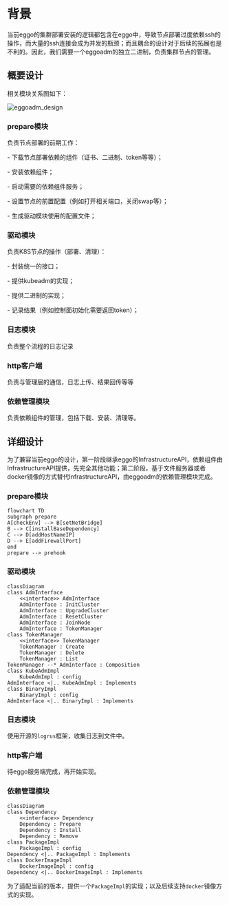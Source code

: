 # 背景

当前eggo的集群部署安装的逻辑都包含在eggo中，导致节点部署过度依赖ssh的操作，而大量的ssh连接会成为并发的瓶颈；而且耦合的设计对于后续的拓展也是不利的。因此，我们需要一个eggoadm的独立二进制，负责集群节点的管理。

## 概要设计

相关模块关系图如下：

![eggoadm_design](./imgs/eggoadm_design.png)

### prepare模块

负责节点部署的前期工作：

\- 下载节点部署依赖的组件（证书、二进制、token等等）；

\- 安装依赖组件；

\- 启动需要的依赖组件服务；

\- 设置节点的前置配置（例如打开相关端口，关闭swap等）；

\- 生成驱动模块使用的配置文件；

### 驱动模块

负责K8S节点的操作（部署、清理）：

\- 封装统一的接口；

\- 提供kubeadm的实现；

\- 提供二进制的实现；

\- 记录结果（例如控制面初始化需要返回token）；

### 日志模块

负责整个流程的日志记录

### http客户端

负责与管理层的通信，日志上传、结果回传等等

### 依赖管理模块

负责依赖组件的管理，包括下载、安装、清理等。

## 详细设计

为了兼容当前eggo的设计，第一阶段继承eggo的InfrastructureAPI，依赖组件由InfrastructureAPI提供，先完全其他功能；第二阶段，基于文件服务器或者docker镜像的方式替代InfrastructureAPI，由eggoadm的依赖管理模块完成。

### prepare模块

```mermaid
flowchart TD
subgraph prepare
A[checkEnv] --> B[setNetBridge]
B --> C[installBaseDependency]
C --> D[addHostNameIP]
D --> E[addFirewallPort]
end
prepare --> prehook
```

### 驱动模块

```mermaid
classDiagram
class AdmInterface
    <<interface>> AdmInterface
    AdmInterface : InitCluster
    AdmInterface : UpgradeCluster
    AdmInterface : ResetCluster
    AdmInterface : JoinNode
    AdmInterface : TokenManager
class TokenManager
    <<interface>> TokenManager
    TokenManager : Create
    TokenManager : Delete
    TokenManager : List
TokenManager --* AdmInterface : Composition
class KubeAdmImpl
	KubeAdmImpl : config
AdmInterface <|.. KubeAdmImpl : Implements
class BinaryImpl
	BinaryImpl : config
AdmInterface <|.. BinaryImpl : Implements
```

### 日志模块

使用开源的`logrus`框架，收集日志到文件中。

### http客户端

待eggo服务端完成，再开始实现。

### 依赖管理模块

```mermaid
classDiagram
class Dependency
    <<interface>> Dependency
    Dependency : Prepare
    Dependency : Install
    Dependency : Remove
class PackageImpl
	PackageImpl : config
Dependency <|.. PackageImpl : Implements
class DockerImageImpl
	DockerImageImpl : config
Dependency <|.. DockerImageImpl : Implements
```

为了适配当前的版本，提供一个`PackageImpl`的实现；以及后续支持`docker`镜像方式的实现。
